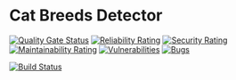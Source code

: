 # Cat Breeds Detector

[![Quality Gate Status](https://sonarcloud.io/api/project_badges/measure?project=YASoftware_Cat-breeds-detector&metric=alert_status)](https://sonarcloud.io/summary/new_code?id=YASoftware_Cat-breeds-detector) [![Reliability Rating](https://sonarcloud.io/api/project_badges/measure?project=YASoftware_Cat-breeds-detector&metric=reliability_rating)](https://sonarcloud.io/summary/new_code?id=YASoftware_Cat-breeds-detector) [![Security Rating](https://sonarcloud.io/api/project_badges/measure?project=YASoftware_Cat-breeds-detector&metric=security_rating)](https://sonarcloud.io/summary/new_code?id=YASoftware_Cat-breeds-detector) [![Maintainability Rating](https://sonarcloud.io/api/project_badges/measure?project=YASoftware_Cat-breeds-detector&metric=sqale_rating)](https://sonarcloud.io/summary/new_code?id=YASoftware_Cat-breeds-detector) [![Vulnerabilities](https://sonarcloud.io/api/project_badges/measure?project=YASoftware_Cat-breeds-detector&metric=vulnerabilities)](https://sonarcloud.io/summary/new_code?id=YASoftware_Cat-breeds-detector) [![Bugs](https://sonarcloud.io/api/project_badges/measure?project=YASoftware_Cat-breeds-detector&metric=bugs)](https://sonarcloud.io/summary/new_code?id=YASoftware_Cat-breeds-detector)

[![Build Status](https://dev.azure.com/YASoftware/Cat%20breeds%20detector/_apis/build/status/Application%20Pipeline?branchName=master)](https://dev.azure.com/YASoftware/Cat%20breeds%20detector/_build/latest?definitionId=6&branchName=master)
